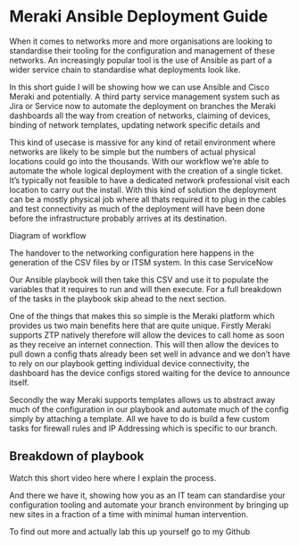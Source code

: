 # Meraki Ansible Deployment Guide

When it comes to networks more and more organisations are looking to standardise their tooling for the configuration and management of these networks. An increasingly popular tool is the use of Ansible as part of a wider service chain to standardise what deployments look like.

In this short guide I will be showing how we can use Ansible and Cisco Meraki and potentially. A third party service management system such as Jira or Service now to automate the deployment on branches the Meraki dashboards all the way from creation of networks, claiming of devices, binding of network templates, updating network specific details and 

This kind of usecase is massive for any kind of retail environment where networks are likely to be simple but the numbers of actual physical locations could go into the thousands. With our workflow we’re able to automate the whole logical deployment with the creation of a single ticket. It’s typically not feasible to have a dedicated network professional visit each location to carry out the install. With this kind of solution the deployment can be a mostly physical job where all thats required it to plug in the cables and test connectivity as much of the deployment will have been done before the infrastructure probably arrives at its destination.

Diagram of workflow

The handover to the networking configuration here happens in the generation of the CSV files by or ITSM system. In this case ServiceNow

Our Ansible playbook will then take this CSV and use it to populate the variables that it requires to run and will then execute. For a full breakdown of the tasks in the playbook skip ahead to the next section.

One of the things that makes this so simple is the Meraki platform which provides us two main benefits here that are quite unique. Firstly Meraki supports ZTP natively therefore will allow the devices to call home as soon as they receive an internet connection. This will then allow the devices to pull down a config thats already been set well in advance and we don’t have to rely on our playbook getting individual device connectivity, the dashboard has the device configs stored waiting for the device to announce itself.

Secondly the way Meraki supports templates allows us to abstract away much of the configuration in our playbook and automate much of the config simply by attaching a template. All we have to do is build a few custom tasks for firewall rules and IP Addressing which is specific to our branch.

## Breakdown of playbook

Watch this short video here where I explain the process.

And there we have it, showing how you as an IT team can standardise your configuration tooling and automate your branch environment by bringing up new sites in a fraction of a time with minimal human intervention.

To find out more and actually lab this up yourself go to my Github
